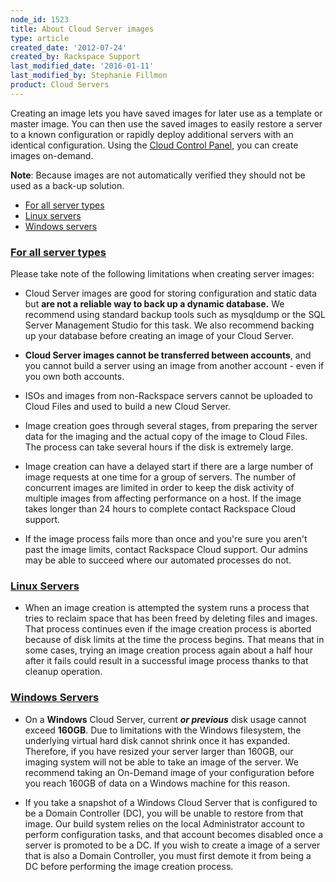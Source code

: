 ```yaml
---
node_id: 1523
title: About Cloud Server images
type: article
created_date: '2012-07-24'
created_by: Rackspace Support
last_modified_date: '2016-01-11'
last_modified_by: Stephanie Fillmon
product: Cloud Servers
---
```


<span>Creating an image lets you have saved images for later use as a
template or master image. You can then use the saved images to easily
restore a server to a known configuration or rapidly deploy additional
servers with an identical configuration. Using the [Cloud Control
Panel](http://mycloud.rackspace.com), you can create images
on-demand.</span>

**Note**: Because images are not automatically verified they should not
be used as a back-up solution.

-   [For all server types](#all)
-   [Linux servers](#linux)
-   [Windows servers](#windows)

### [For all server types]()

Please take note of the following limitations when creating server
images:

-   Cloud Server images are good for storing configuration and static
    data but **are not a reliable way to back up a
    dynamic database.** We recommend using standard backup tools such as
    mysqldump or the SQL Server Management Studio for this task. We also
    recommend backing up your database before creating an image of your
    Cloud Server.

<!-- -->

-   **Cloud Server images cannot be transferred between accounts**, and
    you cannot build a server using an image from another account - even
    if you own both accounts.

<!-- -->

-   ISOs and images from non-Rackspace servers cannot be uploaded to
    Cloud Files and used to build a new Cloud Server.

<!-- -->

-   Image creation goes through several stages, from preparing the
    server data for the imaging and the actual copy of the image to
    Cloud Files. The process can take several hours if the disk is
    extremely large.

<!-- -->

-   Image creation can have a delayed start if there are a large number
    of image requests at one time for a group of servers. The number of
    concurrent images are limited in order to keep the disk activity of
    multiple images from affecting performance on a host. If the image
    takes longer than 24 hours to complete contact Rackspace
    Cloud support.

<!-- -->

-   If the image process fails more than once and you're sure you aren't
    past the image limits, contact Rackspace Cloud support. Our admins
    may be able to succeed where our automated processes do not.

### [Linux Servers]()

-   When an image creation is attempted the system runs a process that
    tries to reclaim space that has been freed by deleting files
    and images. That process continues even if the image creation
    process is aborted because of disk limits at the time the
    process begins. That means that in some cases, trying an image
    creation process again about a half hour after it fails could result
    in a successful image process thanks to that cleanup operation.

### [Windows Servers]()

-   On a **Windows** Cloud Server, current ***or previous*** disk usage
    cannot exceed **160GB**. Due to limitations with the Windows
    filesystem, the underlying virtual hard disk cannot shrink once it
    has expanded. Therefore, if you have resized your server larger than
    160GB, our imaging system will not be able to take an image of
    the server. We recommend taking an On-Demand image of your
    configuration before you reach 160GB of data on a Windows machine
    for this reason.

<!-- -->

-   If you take a snapshot of a Windows Cloud Server that is configured
    to be a Domain Controller (DC), you will be unable to restore from
    that image. Our build system relies on the local Administrator
    account to perform configuration tasks, and that account becomes
    disabled once a server is promoted to be a DC. If you wish to create
    a image of a server that is also a Domain Controller, you must first
    demote it from being a DC before performing the image
    creation process.



